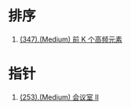 # 排序

1. [(347).(Medium) 前 K 个高频元素][347]

# 指针

1. [(253).(Medium) 会议室 II][253]


[347]: ../sort/E347_Medium_TopKFrequentElements.java
[253]: ../pointer/E253_Medium_MeetingRoomsII.java